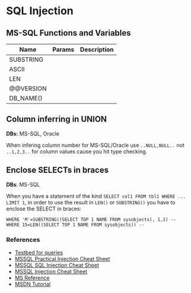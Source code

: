 # SQL Injection

## MS-SQL Functions and Variables

Name | Params | Description
-----|--------|------------
SUBSTRING | | 
ASCII | | 
LEN | | 
@@VERSION | | 
DB_NAME() | | 


## Column inferring in UNION

**DBs:** MS-SQL, Oracle

When infering column number for MS-SQL/Oracle use `..NULL,NULL..` not `..1,2,3..` for column values cause you hit type checking.

## Enclose SELECTs in braces

**DBs**: MS-SQL

When you have a statement of the kind `SELECT col1 FROM tbl1 WHERE ... LIMIT 1`, in order to use the result in `LEN()` or `SUBSTRING()`
you have to enclose the SELECT in braces:

    WHERE 'M'=SUBSTRING((SELECT TOP 1 NAME FROM sysobjects), 1,1) --
    WHERE 15=LEN((SELECT TOP 1 NAME FROM sysobjects)) --

### References

* [Testbed for queries](http://sqlfiddle.com)
* [MSSQL Practical Injection Cheat Sheet](https://www.perspectiverisk.com/mssql-practical-injection-cheat-sheet/)
* [MSSQL SQL Injection Cheat Sheet](http://www.sqlinjectionwiki.com/categories/1/mssql-sql-injection-cheat-sheet/)
* [MSSQL Injection Cheat Sheet](http://pentestmonkey.net/cheat-sheet/sql-injection/mssql-sql-injection-cheat-sheet)
* [MS Reference](https://docs.microsoft.com/en-us/sql/index)
* [MSDN Tutorial](https://msdn.microsoft.com/en-us/library/ms189826(v=sql.90).aspx)